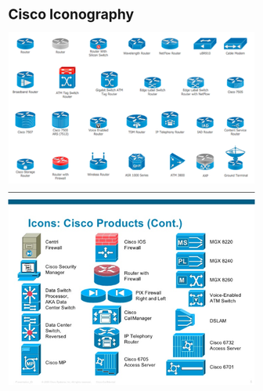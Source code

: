 # Cisco Iconography

![Cisco Iconography 1](images/ciscoIcon1.png)
<br>

-----

![Cisco Iconography 2](images/ciscoIcon2.jpg)